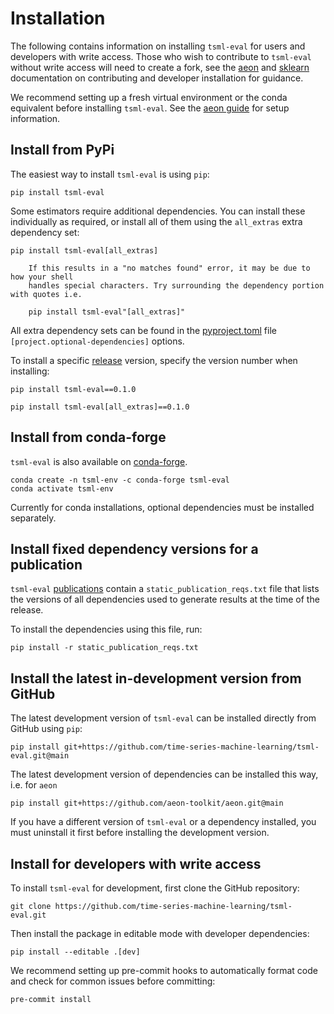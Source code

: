 # Installation

The following contains information on installing `tsml-eval` for users and developers
with write access. Those who wish to contribute to `tsml-eval` without write access
will need to create a fork, see the [aeon](https://www.aeon-toolkit.org/en/stable/developer_guide/dev_installation.html)
and [sklearn](https://scikit-learn.org/stable/developers/contributing.html#how-to-contribute)
documentation on contributing and developer installation for guidance.

We recommend setting up a fresh virtual environment or the conda equivalent before
installing `tsml-eval`. See the [aeon guide](https://www.aeon-toolkit.org/en/stable/installation.html#using-a-pip-venv)
for setup information.

## Install from PyPi

The easiest way to install `tsml-eval` is using `pip`:

```console
pip install tsml-eval
```

Some estimators require additional dependencies. You can install these individually as
required, or install all of them using the `all_extras` extra dependency set:

```console
pip install tsml-eval[all_extras]
```

```{note}
    If this results in a "no matches found" error, it may be due to how your shell
    handles special characters. Try surrounding the dependency portion with quotes i.e.

    pip install tsml-eval"[all_extras]"
```

All extra dependency sets can be found in the [pyproject.toml](https://github.com/time-series-machine-learning/tsml-eval/blob/main/pyproject.toml)
file `[project.optional-dependencies]` options.

To install a specific [release](https://github.com/time-series-machine-learning/tsml-eval/releases)
version, specify the version number when installing:

```console
pip install tsml-eval==0.1.0
```

```console
pip install tsml-eval[all_extras]==0.1.0
```

## Install from conda-forge

`tsml-eval` is also available on [conda-forge](https://anaconda.org/conda-forge/tsml-eval).

```console
conda create -n tsml-env -c conda-forge tsml-eval
conda activate tsml-env
```

Currently for conda installations, optional dependencies must be installed separately.

## Install fixed dependency versions for a publication

`tsml-eval` [publications](publications.md) contain a `static_publication_reqs.txt`
file that lists the versions of all dependencies used to generate results at the time
of the release.

To install the dependencies using this file, run:

```console
pip install -r static_publication_reqs.txt
```

## Install the latest in-development version from GitHub

The latest development version of `tsml-eval` can be installed directly from GitHub
using `pip`:

```console
pip install git+https://github.com/time-series-machine-learning/tsml-eval.git@main
```

The latest development version of dependencies can be installed this way, i.e. for
`aeon`

```console
pip install git+https://github.com/aeon-toolkit/aeon.git@main
```

If you have a different version of `tsml-eval` or a dependency installed, you must
uninstall it first before installing the development version.

## Install for developers with write access

To install `tsml-eval` for development, first clone the GitHub repository:

```console
git clone https://github.com/time-series-machine-learning/tsml-eval.git
```

Then install the package in editable mode with developer dependencies:

```console
pip install --editable .[dev]
```

We recommend setting up pre-commit hooks to automatically format code and check for
common issues before committing:

```console
pre-commit install
```
